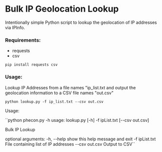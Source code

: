 # Bulk IP Geolocation Lookup
Intentionally simple Python script to lookup the geolocation of IP addresses via IPInfo.

### Requirements:
* requests
* csv

`pip install requests csv`

### Usage:
Lookup IP Addresses from a file names "ip_list.txt and output the geolocation information to a CSV file names "out.csv"

```python lookup.py -f ip_list.txt --csv out.csv```

Usage:

``python phecon.py -h
usage: lookup.py [-h] -f ipList.txt [--csv out.csv]

Bulk IP Lookup

optional arguments:
  -h, --help     show this help message and exit
  -f ipList.txt  File containing list of IP addresses
  --csv out.csv  Output to CSV``
